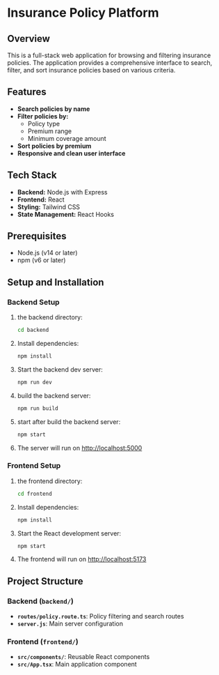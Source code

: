 # Insurance Policy Platform

## Overview
This is a full-stack web application for browsing and filtering insurance policies. The application provides a comprehensive interface to search, filter, and sort insurance policies based on various criteria.

## Features
- **Search policies by name**
- **Filter policies by:**
  - Policy type
  - Premium range
  - Minimum coverage amount
- **Sort policies by premium**
- **Responsive and clean user interface**

## Tech Stack
- **Backend:** Node.js with Express
- **Frontend:** React
- **Styling:** Tailwind CSS
- **State Management:** React Hooks

## Prerequisites
- Node.js (v14 or later)
- npm (v6 or later)

## Setup and Installation

### Backend Setup
1. the backend directory:
   ```bash
   cd backend
   ```
2. Install dependencies:
   ```bash
   npm install
   ```
3. Start the backend dev server:
   ```bash
   npm run dev
   ```
4. build the backend server:
   ```bash
   npm run build
   ```
5. start after build the backend server:
   ```bash
   npm start
   ```
6. The server will run on [http://localhost:5000](http://localhost:5000)

### Frontend Setup
1. the frontend directory:
   ```bash
   cd frontend
   ```
2. Install dependencies:
   ```bash
   npm install
   ```
3. Start the React development server:
   ```bash
   npm start
   ```
4. The frontend will run on [http://localhost:5173](http://localhost:5173)

## Project Structure

### Backend (`backend/`)
- **`routes/policy.route.ts`**: Policy filtering and search routes
- **`server.js`**: Main server configuration

### Frontend (`frontend/`)
- **`src/components/`**: Reusable React components
- **`src/App.tsx`**: Main application component

